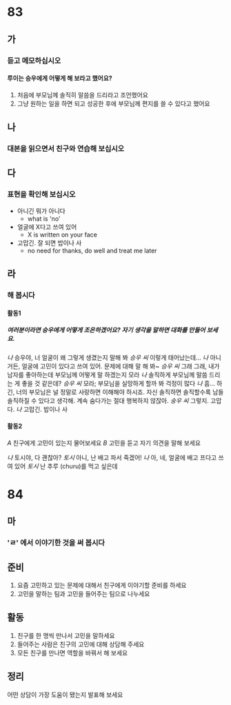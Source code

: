 # 83
## 가
### 듣고 메모하십시오
#### 루이는 승우에게 어떻게 해 보라고 했어요?
1. 처음에 부모님께 솔직히 말씀을 드리라고 조언했어요
2. 그냥 원하는 일을 하면 되고 성공한 후에 부모님께 편지를 쓸 수 있다고 했어요
## 나
### 대본을 읽으면서 친구와 연습해 보십시오
## 다
### 표현을 확인해 보십시오
* 아니긴 뭐가 아니다
	* what is 'no'
* 얼굴에 X다고 쓰여 있어
	* X is written on your face
* 고맙긴. 잘 되면 밥이나 사
	* no need for thanks, do well and treat me later
## 라
### 해 봅시다
#### 활동1
##### 여러분이라면 승우에게 어떻게 조온하겠어요? 자기 생각을 말하면 대화를 만들어 보세요.
*나* 승우야, 너 얼굴이 왜 그렇게 생겼는지 말해 봐
*승우 씨* 이렇게 태어났는데...
*나* 아니거든, 얼굴에 고민이 있다고 쓰여 있어. 문제에 대해 말 해 봐~
*승우 씨* 그래 그래, 내가 남자를 좋아하는데 부모님께 어떻게 말 하겠는지 모라
*나* 솔직하게 부모님께 말씀 드리는 게 좋을 것 같은데?
*승우 씨* 모라; 부모님을 실망하게 할까 봐 걱정이 많다
*나* 흠... 하긴, 너의 부모님은 널 정말로 사랑하면 이해해야 하시죠. 자신 솔직하면 솔직할수록 남들 솔직하질 수 있다고 생각해. 계속 숨다가는 절대 행복하지 않잖아.
*숭우 씨* 그렇지. 고맙다.
*나* 고맙긴. 밥이나 사
#### 활동2
*A* 친구에게 고민이 있는지 물어보세요
*B* 고민을 듣고 자기 의견을 말해 보세요

*나* 토시야, 다 괜찮아?
*토시* 아니, 난 배고 파서 죽겠어!
*나* 아, 네, 얼굴에 배고 프다고 쓰여 있어
*토시* 난 추루 (churu)를 먹고 싶은데   
# 84
## 마
### 'ㄹ' 에서 이야기한 것을 써 봅시다
## 준비
1. 요즘 고민하고 있는 문제에 대해서 친구에게 이야기할 준비를 하세요
2. 고민을 말하는 팀과 고민을 들어주는 팀으로 나누세요

## 활동
1. 친구를 한 명씩 만나서 고민을 말하세요
2. 들어주는 사람은 친구의 고민에 대해 상담해 주세요
3. 모든 친구를 만나면 역할을 바꿔서 해 보세요
## 정리
어떤 상담이 가장 도움이 됐는지 발표해 보세요
